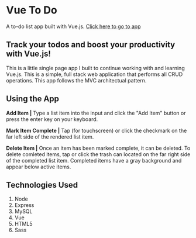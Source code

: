 # Vue To Do
A to-do list app built with Vue.js. [Click here to go to app](https://vuetodolist.herokuapp.com/)


## Track your todos and boost your productivity with Vue.js!
This is a little single page app I built to continue working with and learning Vue.js. This is a simple, full stack web application that performs all CRUD operations. This app follows the MVC architectual pattern.

## Using the App
**Add Item |** Type a list item into the input and click the "Add Item" button or press the enter key on your keyboard. 

**Mark Item Complete |** Tap (for touchscreen) or click the checkmark on the far left side of the rendered list item.

**Delete Item |** Once an item has been marked complete, it can be deleted. To delete comleted items, tap or click the trash can located on the far right side of the completed list item. Completed items have a gray background and appear below active items.

## Technologies Used
1. Node
2. Express
3. MySQL
4. Vue
5. HTML5
6. Sass
